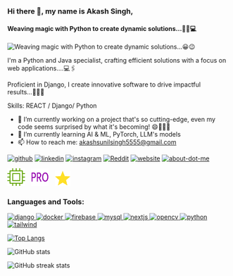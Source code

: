 ### Hi there 👋, my name is Akash Singh,
####  Weaving magic with Python to create dynamic solutions...👨‍💻💻
![ Weaving magic with Python to create dynamic solutions...😀😉](https://media.tenor.com/2unHkuoMLhcAAAAd/data-code.gif)

I'm a Python and Java specialist, crafting efficient solutions with a focus on web applications....💻🖇️

Proficient in Django, I create innovative software to drive impactful results...💯👩‍💻

Skills: REACT / Django/ Python

- 🔭 I’m currently working on a project that's so cutting-edge, even my code seems surprised by what it's becoming! 😄👩‍💻🚀 
- 🌱 I’m currently learning AI & ML, PyTorch, LLM's models   
- 📫 How to reach me: akashsunilsingh5555@gmail.com  


[<img src='https://allvectorlogo.com/img/2021/12/github-logo-vector.png' alt='github' height='40'>](https://github.com/ak2k30)  [<img src='https://www.pngitem.com/pimgs/m/579-5792572_linkedin-logo-png-linkedin-logo-svg-transparent-png.png' alt='linkedin' height='40'>](https://www.linkedin.com/in/akash-singh-306bab229/)  [<img src='https://image.shutterstock.com/image-photo/image-260nw-2281736183.jpg' alt='instagram' height='40'>](https://www.instagram.com/__akash._.2k22_/)  [<img src='https://ichef.bbci.co.uk/news/976/cpsprodpb/1043F/production/_92632666_hi017808332.jpg' alt='Reddit' height='40'>](https://www.reddit.com/user/Dangerous_Ferret3362)  [<img src='https://mattlammersportfolio.files.wordpress.com/2020/08/about-me-1497034723.jpg' alt='website' height='40'>](https://linktr.ee/akash2k25)  [<img src='https://www.proofhub.com/articles/wp-content/uploads/2017/09/project-management.jpg' alt='about-dot-me' height='40'>](https://linktr.ee/myproject123)  

<a href='https://docs.github.com/en/developers'><img src='https://raw.githubusercontent.com/acervenky/animated-github-badges/master/assets/devbadge.gif' width='40' height='40'></a> <a href='https://github.com/pricing'><img src='https://raw.githubusercontent.com/acervenky/animated-github-badges/master/assets/pro.gif' width='40' height='40'></a> <a href='https://stars.github.com/'><img src='https://raw.githubusercontent.com/acervenky/animated-github-badges/master/assets/starbadge.gif' width='35' height='35'></a> 

<h3 align="left">Languages and Tools:</h3>
<p align="left">  <a href="https://www.djangoproject.com/" target="_blank" rel="noreferrer"> <img src="https://cdn.worldvectorlogo.com/logos/django.svg" alt="django" width="40" height="40"/> </a> <a href="https://www.docker.com/" target="_blank" rel="noreferrer"> <img src="https://cdn-icons-png.flaticon.com/512/919/919853.png" alt="docker" width="40" height="40"/> </a>  <a href="https://firebase.google.com/" target="_blank" rel="noreferrer"> <img src="https://www.vectorlogo.zone/logos/firebase/firebase-icon.svg" alt="firebase" width="40" height="40"/> </a>  <a href="https://www.mysql.com/" target="_blank" rel="noreferrer"> <img src="https://e7.pngegg.com/pngimages/1018/16/png-clipart-mysql-workbench-database-mysql-cluster-others-text-logo.png" alt="mysql" width="40" height="40"/> </a>  <a href="https://nextjs.org/" target="_blank" rel="noreferrer"> <img src="https://w7.pngwing.com/pngs/87/586/png-transparent-next-js-hd-logo.png" alt="nextjs" width="40" height="40"/> </a>  <a href="https://opencv.org/" target="_blank" rel="noreferrer"> <img src="https://www.vectorlogo.zone/logos/opencv/opencv-icon.svg" alt="opencv" width="40" height="40"/> </a> <a href="https://www.python.org" target="_blank" rel="noreferrer"> <img src="https://encrypted-tbn0.gstatic.com/images?q=tbn:ANd9GcRzMsVUrvcGEoaWlxyn0WZ7EnuYtSYGvUCpuQ" alt="python" width="40" height="40"/> </a> <a href="https://tailwindcss.com/" target="_blank" rel="noreferrer"> <img src="https://www.vectorlogo.zone/logos/tailwindcss/tailwindcss-icon.svg" alt="tailwind" width="40" height="40"/> </a>  </p>



[![Top Langs](https://github-readme-stats.vercel.app/api/top-langs/?username=ak2k30)](https://github.com/anuraghazra/github-readme-stats)

![GitHub stats](https://github-readme-stats.vercel.app/api?username=ak2k30&show_icons=true)  



![GitHub streak stats](https://streak-stats.demolab.com/?user=ak2k30)  

